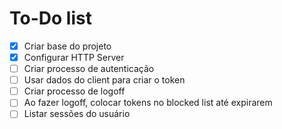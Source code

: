 # To-Do list

- [x] Criar base do projeto
- [x] Configurar HTTP Server
- [ ] Criar processo de autenticação
- [ ] Usar dados do client para criar o token
- [ ] Criar processo de logoff
- [ ] Ao fazer logoff, colocar tokens no blocked list até expirarem
- [ ] Listar sessões do usuário
